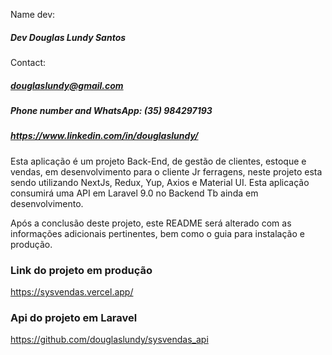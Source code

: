 
Name dev: 
##### Dev Douglas Lundy Santos

Contact:
##### douglaslundy@gmail.com
##### Phone number and WhatsApp: (35) 984297193
##### https://www.linkedin.com/in/douglaslundy/

Esta aplicação é um projeto Back-End, de gestão de clientes, estoque e vendas, 
em desenvolvimento para o cliente Jr ferragens, 
neste projeto esta sendo utilizando NextJs, Redux, Yup, Axios e Material UI.
Esta aplicação consumirá uma API em Laravel 9.0 no Backend Tb ainda em desenvolvimento.

Após a conclusão deste projeto, este README será alterado com as informações adicionais pertinentes,
bem como o guia para instalação e produção. 


### Link do projeto em produção

https://sysvendas.vercel.app/



### Api do projeto em Laravel
https://github.com/douglaslundy/sysvendas_api
